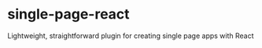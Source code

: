 single-page-react
=================

Lightweight, straightforward plugin for creating single page apps with React
